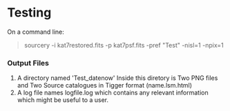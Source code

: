 # Testing

On a command line:
> sourcery -i kat7restored.fits -p kat7psf.fits -pref "Test" -nisl=1 -npix=1

### Output Files 

1. A directory named 'Test_datenow'
   Inside this diretory is Two PNG files and Two Source catalogues in Tigger format (name.lsm.html)
2. A log file names logfile.log which contains any relevant information which might be useful to a user.

